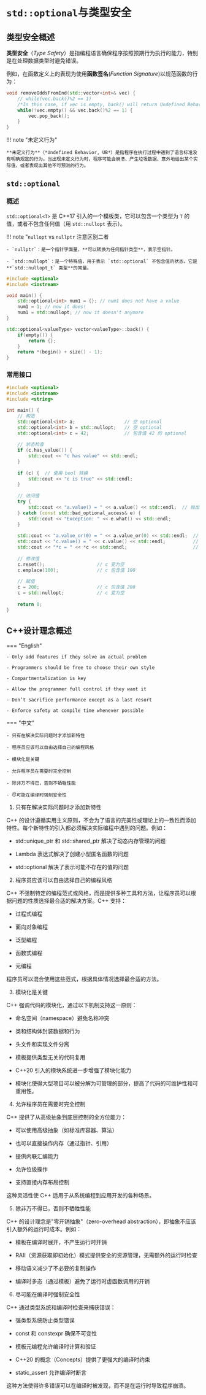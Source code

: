 # `std::optional`与类型安全

## 类型安全概述

**类型安全**（*Type Safety*）是指编程语言确保程序按照预期行为执行的能力，特别是在处理数据类型时避免错误。

例如，在函数定义上的表现为使用**函数签名**(*Function Signature*)以规范函数的行为：
```cpp
void removeOddsFromEnd(std::vector<int>& vec) {
    // while(vec.back()%2 == 1)
    /*In this case, if vec is empty, back() will return Undefined Behavior! */
    while(!vec.empty() && vec.back()%2 == 1) {
        vec.pop_back();
    }
}
```

!!! note "未定义行为"

    **未定义行为**（*Undefined Behavior, UB*）是指程序在执行过程中遇到了语言标准没有明确规定的行为。当出现未定义行为时，程序可能会崩溃、产生垃圾数据、意外地给出某个实际值，或者表现出其他不可预测的行为。

## `std::optional`

### 概述

`std::optional<T>` 是 C++17 引入的一个模板类，它可以包含一个类型为 `T` 的值，或者不包含任何值（用 `std::nullopt` 表示）。

!!! note "`nullopt` vs `nullptr`
    注意区别二者

    - `nullptr`：是一个指针字面量，**可以转换为任何指针类型**，表示空指针。

    - `std::nullopt`：是一个特殊值，用于表示 `std::optional` 不包含值的状态。它是 **`std::nullopt_t` 类型**的常量。

```cpp
#include <optional>
#include <iostream>

void main() {
    std::optional<int> num1 = {}; // num1 does not have a value
    num1 = 1; // now it does!
    num1 = std::nullopt; // now it doesn't anymore
}
```

```cpp
std::optional<valueType> vector<valueType>::back() {
    if(empty()) {
        return {};
    }
    return *(begin() + size() - 1);
}
```

### 常用接口

```cpp
#include <optional>
#include <iostream>
#include <string>

int main() {
    // 构造
    std::optional<int> a;                  // 空 optional
    std::optional<int> b = std::nullopt;   // 空 optional
    std::optional<int> c = 42;             // 包含值 42 的 optional
    
    // 状态检查
    if (c.has_value()) {
        std::cout << "c has value" << std::endl;
    }
    
    if (c) {  // 使用 bool 转换
        std::cout << "c is true" << std::endl;
    }
    
    // 访问值
    try {
        std::cout << "a.value() = " << a.value() << std::endl;  // 抛出异常
    } catch (const std::bad_optional_access& e) {
        std::cout << "Exception: " << e.what() << std::endl;
    }
    
    std::cout << "a.value_or(0) = " << a.value_or(0) << std::endl;  // 输出 0
    std::cout << "c.value() = " << c.value() << std::endl;          // 输出 42
    std::cout << "*c = " << *c << std::endl;                        // 输出 42
    
    // 修改值
    c.reset();                   // c 变为空
    c.emplace(100);              // c 包含值 100
    
    // 赋值
    c = 200;                     // c 包含值 200
    c = std::nullopt;            // c 变为空
    
    return 0;
}
```

## C++设计理念概述

=== "English"

    - Only add features if they solve an actual problem

    - Programmers should be free to choose their own style

    - Compartmentalization is key

    - Allow the programmer full control if they want it

    - Don’t sacrifice performance except as a last resort

    - Enforce safety at compile time whenever possible


=== "中文"

    - 只有在解决实际问题时才添加新特性

    - 程序员应该可以自由选择自己的编程风格

    - 模块化是关键

    - 允许程序员在需要时完全控制

    - 除非万不得已，否则不牺牲性能

    - 尽可能在编译时强制安全性

1. 只有在解决实际问题时才添加新特性

C++ 的设计遵循实用主义原则，不会为了语言的完美性或理论上的一致性而添加特性。每个新特性的引入都必须解决实际编程中遇到的问题。例如：

- std::unique_ptr 和 std::shared_ptr 解决了动态内存管理的问题

- Lambda 表达式解决了创建小型匿名函数的问题

- std::optional 解决了表示可能不存在的值的问题

2. 程序员应该可以自由选择自己的编程风格

C++ 不强制特定的编程范式或风格，而是提供多种工具和方法，让程序员可以根据问题的性质选择最合适的解决方案。C++ 支持：

- 过程式编程

- 面向对象编程

- 泛型编程

- 函数式编程

- 元编程

程序员可以混合使用这些范式，根据具体情况选择最合适的方法。

3. 模块化是关键

C++ 强调代码的模块化，通过以下机制支持这一原则：

- 命名空间（namespace）避免名称冲突

- 类和结构体封装数据和行为

- 头文件和实现文件分离

- 模板提供类型无关的代码复用

- C++20 引入的模块系统进一步增强了模块化能力

- 模块化使得大型项目可以被分解为可管理的部分，提高了代码的可维护性和可重用性。

4. 允许程序员在需要时完全控制

C++ 提供了从高级抽象到底层控制的全方位能力：

- 可以使用高级抽象（如标准库容器、算法）

- 也可以直接操作内存（通过指针、引用）

- 提供内联汇编能力

- 允许位级操作

- 支持直接内存布局控制

这种灵活性使 C++ 适用于从系统编程到应用开发的各种场景。

5. 除非万不得已，否则不牺牲性能

C++ 的设计理念是"零开销抽象"（zero-overhead abstraction），即抽象不应该引入额外的运行时成本。例如：

- 模板在编译时展开，不产生运行时开销

- RAII（资源获取即初始化）模式提供安全的资源管理，无需额外的运行时检查

- 移动语义减少了不必要的复制操作

- 编译时多态（通过模板）避免了运行时虚函数调用的开销

6. 尽可能在编译时强制安全性

C++ 通过类型系统和编译时检查来捕获错误：

- 强类型系统防止类型错误

- const 和 constexpr 确保不可变性

- 模板元编程允许编译时计算和验证

- C++20 的概念（Concepts）提供了更强大的编译时约束

- static_assert 允许编译时断言

这种方法使得许多错误可以在编译时被发现，而不是在运行时导致程序崩溃。


